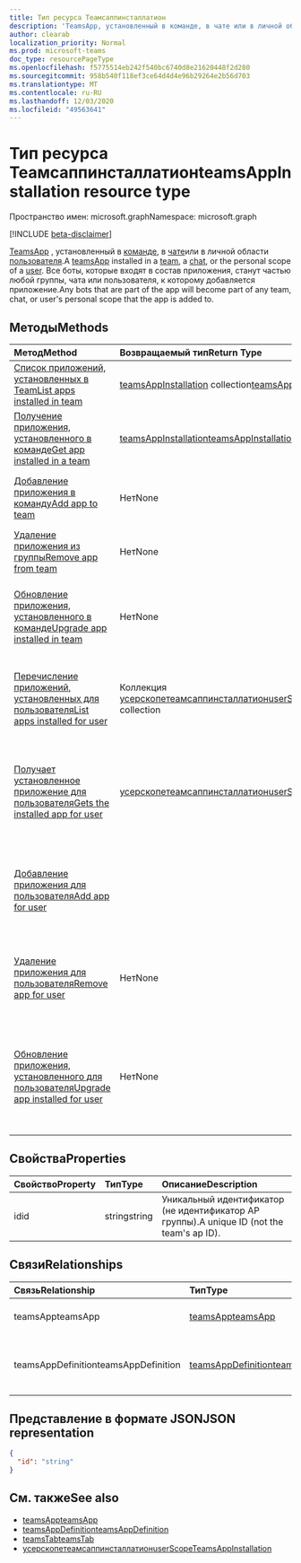 ```yaml
---
title: Тип ресурса Теамсаппинсталлатион
description: 'TeamsApp, установленный в команде, в чате или в личной области пользователя. '
author: clearab
localization_priority: Normal
ms.prod: microsoft-teams
doc_type: resourcePageType
ms.openlocfilehash: f5775514eb242f540bc6740d8e21620448f2d280
ms.sourcegitcommit: 958b540f118ef3ce64d4d4e96b29264e2b56d703
ms.translationtype: MT
ms.contentlocale: ru-RU
ms.lasthandoff: 12/03/2020
ms.locfileid: "49563641"
---
```

# <a name="teamsappinstallation-resource-type"></a><span data-ttu-id="5f652-103">Тип ресурса Теамсаппинсталлатион</span><span class="sxs-lookup"><span data-stu-id="5f652-103">teamsAppInstallation resource type</span></span>

<span data-ttu-id="5f652-104">Пространство имен: microsoft.graph</span><span class="sxs-lookup"><span data-stu-id="5f652-104">Namespace: microsoft.graph</span></span>

[!INCLUDE [beta-disclaimer](../../includes/beta-disclaimer.md)]

<span data-ttu-id="5f652-105">[TeamsApp](teamsapp.md) , установленный в [команде](team.md), в [чате](chat.md)или в личной области [пользователя](user.md).</span><span class="sxs-lookup"><span data-stu-id="5f652-105">A [teamsApp](teamsapp.md) installed in a [team](team.md), a [chat](chat.md), or the personal scope of a [user](user.md).</span></span> <span data-ttu-id="5f652-106">Все боты, которые входят в состав приложения, станут частью любой группы, чата или пользователя, к которому добавляется приложение.</span><span class="sxs-lookup"><span data-stu-id="5f652-106">Any bots that are part of the app will become part of any team, chat, or user's personal scope that the app is added to.</span></span>

## <a name="methods"></a><span data-ttu-id="5f652-107">Методы</span><span class="sxs-lookup"><span data-stu-id="5f652-107">Methods</span></span>

| <span data-ttu-id="5f652-108">Метод</span><span class="sxs-lookup"><span data-stu-id="5f652-108">Method</span></span>       | <span data-ttu-id="5f652-109">Возвращаемый тип</span><span class="sxs-lookup"><span data-stu-id="5f652-109">Return Type</span></span>  |<span data-ttu-id="5f652-110">Описание</span><span class="sxs-lookup"><span data-stu-id="5f652-110">Description</span></span>|
|:---------------|:--------|:----------|
|[<span data-ttu-id="5f652-111">Список приложений, установленных в Team</span><span class="sxs-lookup"><span data-stu-id="5f652-111">List apps installed in team</span></span>](../api/teamsappinstallation-list.md) | <span data-ttu-id="5f652-112">[teamsAppInstallation](teamsappinstallation.md) collection</span><span class="sxs-lookup"><span data-stu-id="5f652-112">[teamsAppInstallation](teamsappinstallation.md) collection</span></span> | <span data-ttu-id="5f652-113">Список приложений, установленных в команде.</span><span class="sxs-lookup"><span data-stu-id="5f652-113">Lists apps installed in a team.</span></span>|
|[<span data-ttu-id="5f652-114">Получение приложения, установленного в команде</span><span class="sxs-lookup"><span data-stu-id="5f652-114">Get app installed in a team</span></span>](../api/team-get-installedapps.md) | [<span data-ttu-id="5f652-115">teamsAppInstallation</span><span class="sxs-lookup"><span data-stu-id="5f652-115">teamsAppInstallation</span></span>](teamsappinstallation.md) | <span data-ttu-id="5f652-116">Список приложений, установленных в команде.</span><span class="sxs-lookup"><span data-stu-id="5f652-116">Lists apps installed in a team.</span></span>|
|[<span data-ttu-id="5f652-117">Добавление приложения в команду</span><span class="sxs-lookup"><span data-stu-id="5f652-117">Add app to team</span></span>](../api/teamsappinstallation-add.md) |<span data-ttu-id="5f652-118">Нет</span><span class="sxs-lookup"><span data-stu-id="5f652-118">None</span></span> | <span data-ttu-id="5f652-119">Добавляет (устанавливает) приложение в команду.</span><span class="sxs-lookup"><span data-stu-id="5f652-119">Adds (installs) an app to a team.</span></span>|
|[<span data-ttu-id="5f652-120">Удаление приложения из группы</span><span class="sxs-lookup"><span data-stu-id="5f652-120">Remove app from team</span></span>](../api/teamsappinstallation-delete.md) | <span data-ttu-id="5f652-121">Нет</span><span class="sxs-lookup"><span data-stu-id="5f652-121">None</span></span> | <span data-ttu-id="5f652-122">Удаляет приложение из команды.</span><span class="sxs-lookup"><span data-stu-id="5f652-122">Removes (uninstalls) an app from a team.</span></span>|
|[<span data-ttu-id="5f652-123">Обновление приложения, установленного в команде</span><span class="sxs-lookup"><span data-stu-id="5f652-123">Upgrade app installed in team</span></span>](../api/teamsappinstallation-upgrade.md) | <span data-ttu-id="5f652-124">Нет</span><span class="sxs-lookup"><span data-stu-id="5f652-124">None</span></span> | <span data-ttu-id="5f652-125">Обновление до последней версии приложения, установленного в команде.</span><span class="sxs-lookup"><span data-stu-id="5f652-125">Upgrades to the latest version of the app installed in team.</span></span>|
|[<span data-ttu-id="5f652-126">Перечисление приложений, установленных для пользователя</span><span class="sxs-lookup"><span data-stu-id="5f652-126">List apps installed for user</span></span>](../api/userteamwork-list-installedapps.md) | <span data-ttu-id="5f652-127">Коллекция [усерскопетеамсаппинсталлатион](userscopeteamsappinstallation.md)</span><span class="sxs-lookup"><span data-stu-id="5f652-127">[userScopeTeamsAppInstallation](userscopeteamsappinstallation.md) collection</span></span> | <span data-ttu-id="5f652-128">Список приложений, установленных в личной области пользователя.</span><span class="sxs-lookup"><span data-stu-id="5f652-128">Lists apps installed in the personal scope of a user.</span></span>|
|[<span data-ttu-id="5f652-129">Получает установленное приложение для пользователя</span><span class="sxs-lookup"><span data-stu-id="5f652-129">Gets the installed app for user</span></span>](../api/userteamwork-get-installedapps.md)| [<span data-ttu-id="5f652-130">усерскопетеамсаппинсталлатион</span><span class="sxs-lookup"><span data-stu-id="5f652-130">userScopeTeamsAppInstallation</span></span>](userscopeteamsappinstallation.md) | <span data-ttu-id="5f652-131">Перечисление указанного приложения, установленного в личной области пользователя.</span><span class="sxs-lookup"><span data-stu-id="5f652-131">Lists the specified app installed in the personal scope of a user.</span></span> |
|[<span data-ttu-id="5f652-132">Добавление приложения для пользователя</span><span class="sxs-lookup"><span data-stu-id="5f652-132">Add app for user</span></span>](../api/userteamwork-add-installedapps.md) | | <span data-ttu-id="5f652-133">Добавляет (устанавливает) приложение в личную область пользователя.</span><span class="sxs-lookup"><span data-stu-id="5f652-133">Adds (installs) an app in the personal scope of a user.</span></span>|
|[<span data-ttu-id="5f652-134">Удаление приложения для пользователя</span><span class="sxs-lookup"><span data-stu-id="5f652-134">Remove app for user</span></span>](../api/userteamwork-delete-installedapps.md) | <span data-ttu-id="5f652-135">Нет</span><span class="sxs-lookup"><span data-stu-id="5f652-135">None</span></span> | <span data-ttu-id="5f652-136">Удаляет приложение из персональной области пользователя.</span><span class="sxs-lookup"><span data-stu-id="5f652-136">Removes (uninstalls) an app in the personal scope of a user.</span></span>|
|[<span data-ttu-id="5f652-137">Обновление приложения, установленного для пользователя</span><span class="sxs-lookup"><span data-stu-id="5f652-137">Upgrade app installed for user</span></span>](../api/userteamwork-upgrade-installedapps.md) | <span data-ttu-id="5f652-138">Нет</span><span class="sxs-lookup"><span data-stu-id="5f652-138">None</span></span> | <span data-ttu-id="5f652-139">Обновление до последней версии приложения, установленного в личной области пользователя.</span><span class="sxs-lookup"><span data-stu-id="5f652-139">Upgrades to the latest version of the app installed in the personal scope of a user.</span></span>|

## <a name="properties"></a><span data-ttu-id="5f652-140">Свойства</span><span class="sxs-lookup"><span data-stu-id="5f652-140">Properties</span></span>

| <span data-ttu-id="5f652-141">Свойство</span><span class="sxs-lookup"><span data-stu-id="5f652-141">Property</span></span>            | <span data-ttu-id="5f652-142">Тип</span><span class="sxs-lookup"><span data-stu-id="5f652-142">Type</span></span>     | <span data-ttu-id="5f652-143">Описание</span><span class="sxs-lookup"><span data-stu-id="5f652-143">Description</span></span> |
|:------------------- |:-------- |:----------- |
| <span data-ttu-id="5f652-144">id</span><span class="sxs-lookup"><span data-stu-id="5f652-144">id</span></span>                  | <span data-ttu-id="5f652-145">string</span><span class="sxs-lookup"><span data-stu-id="5f652-145">string</span></span>   | <span data-ttu-id="5f652-146">Уникальный идентификатор (не идентификатор AP группы).</span><span class="sxs-lookup"><span data-stu-id="5f652-146">A unique ID (not the team's ap ID).</span></span> |

## <a name="relationships"></a><span data-ttu-id="5f652-147">Связи</span><span class="sxs-lookup"><span data-stu-id="5f652-147">Relationships</span></span>

| <span data-ttu-id="5f652-148">Связь</span><span class="sxs-lookup"><span data-stu-id="5f652-148">Relationship</span></span>   | <span data-ttu-id="5f652-149">Тип</span><span class="sxs-lookup"><span data-stu-id="5f652-149">Type</span></span>    | <span data-ttu-id="5f652-150">Описание</span><span class="sxs-lookup"><span data-stu-id="5f652-150">Description</span></span> |
|:---------------|:--------|:----------|
|<span data-ttu-id="5f652-151">teamsApp</span><span class="sxs-lookup"><span data-stu-id="5f652-151">teamsApp</span></span>|[<span data-ttu-id="5f652-152">teamsApp</span><span class="sxs-lookup"><span data-stu-id="5f652-152">teamsApp</span></span>](teamsapp.md)| <span data-ttu-id="5f652-153">Установленное приложение.</span><span class="sxs-lookup"><span data-stu-id="5f652-153">The app that is installed.</span></span> |
|<span data-ttu-id="5f652-154">teamsAppDefinition</span><span class="sxs-lookup"><span data-stu-id="5f652-154">teamsAppDefinition</span></span>|[<span data-ttu-id="5f652-155">teamsAppDefinition</span><span class="sxs-lookup"><span data-stu-id="5f652-155">teamsAppDefinition</span></span>](teamsappdefinition.md)| <span data-ttu-id="5f652-156">Сведения о данной версии приложения.</span><span class="sxs-lookup"><span data-stu-id="5f652-156">The details of this version of the app.</span></span> |

## <a name="json-representation"></a><span data-ttu-id="5f652-157">Представление в формате JSON</span><span class="sxs-lookup"><span data-stu-id="5f652-157">JSON representation</span></span>

<!-- {
  "blockType": "resource",
  "@odata.type": "microsoft.graph.teamsAppInstallation",
  "baseType": "microsoft.graph.entity"
}-->

```json
{
  "id": "string"
}
```

## <a name="see-also"></a><span data-ttu-id="5f652-158">См. также</span><span class="sxs-lookup"><span data-stu-id="5f652-158">See also</span></span>

- [<span data-ttu-id="5f652-159">teamsApp</span><span class="sxs-lookup"><span data-stu-id="5f652-159">teamsApp</span></span>](teamsapp.md)
- [<span data-ttu-id="5f652-160">teamsAppDefinition</span><span class="sxs-lookup"><span data-stu-id="5f652-160">teamsAppDefinition</span></span>](teamsappdefinition.md)
- [<span data-ttu-id="5f652-161">teamsTab</span><span class="sxs-lookup"><span data-stu-id="5f652-161">teamsTab</span></span>](../resources/teamstab.md)
- [<span data-ttu-id="5f652-162">усерскопетеамсаппинсталлатион</span><span class="sxs-lookup"><span data-stu-id="5f652-162">userScopeTeamsAppInstallation</span></span>](../resources/userscopeteamsappinstallation.md)

<!-- uuid: 8fcb5dbc-d5aa-4681-8e31-b001d5168d79
2015-10-25 14:57:30 UTC -->
<!--
{
  "type": "#page.annotation",
  "description": "teamsApp resource",
  "keywords": "",
  "section": "documentation",
  "tocPath": "",
  "suppressions": []
}
-->


